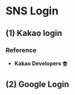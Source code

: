 # SNS Login
## (1) Kakao login
### Reference
* <b>Kakao Developers</b> [👽](https://developers.kakao.com/docs/latest/ko/kakaologin/common)



## (2) Google Login